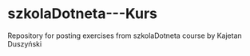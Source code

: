 # szkolaDotneta---Kurs
Repository for posting exercises from szkolaDotneta course by Kajetan Duszyński 
